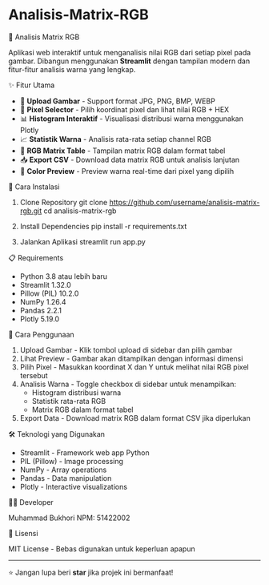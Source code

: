 # Analisis-Matrix-RGB
🎨 Analisis Matrix RGB

Aplikasi web interaktif untuk menganalisis nilai RGB dari setiap pixel pada gambar. Dibangun menggunakan **Streamlit** dengan tampilan modern dan fitur-fitur analisis warna yang lengkap.

✨ Fitur Utama

- 📸 **Upload Gambar** - Support format JPG, PNG, BMP, WEBP
- 🎯 **Pixel Selector** - Pilih koordinat pixel dan lihat nilai RGB + HEX
- 📊 **Histogram Interaktif** - Visualisasi distribusi warna menggunakan Plotly
- 📈 **Statistik Warna** - Analisis rata-rata setiap channel RGB
- 🔢 **RGB Matrix Table** - Tampilan matrix RGB dalam format tabel
- 📥 **Export CSV** - Download data matrix RGB untuk analisis lanjutan
- 🎨 **Color Preview** - Preview warna real-time dari pixel yang dipilih

🚀 Cara Instalasi

 1. Clone Repository
git clone https://github.com/username/analisis-matrix-rgb.git
cd analisis-matrix-rgb


2. Install Dependencies
pip install -r requirements.txt


3. Jalankan Aplikasi
streamlit run app.py


📋 Requirements
- Python 3.8 atau lebih baru
- Streamlit 1.32.0
- Pillow (PIL) 10.2.0
- NumPy 1.26.4
- Pandas 2.2.1
- Plotly 5.19.0


🎯 Cara Penggunaan

1. Upload Gambar - Klik tombol upload di sidebar dan pilih gambar
2. Lihat Preview - Gambar akan ditampilkan dengan informasi dimensi
3. Pilih Pixel - Masukkan koordinat X dan Y untuk melihat nilai RGB pixel tersebut
4. Analisis Warna - Toggle checkbox di sidebar untuk menampilkan:
   - Histogram distribusi warna
   - Statistik rata-rata RGB
   - Matrix RGB dalam format tabel
5. Export Data - Download matrix RGB dalam format CSV jika diperlukan


🛠️ Teknologi yang Digunakan

- Streamlit - Framework web app Python
- PIL (Pillow) - Image processing
- NumPy - Array operations
- Pandas - Data manipulation
- Plotly - Interactive visualizations

👨‍💻 Developer

Muhammad Bukhori
NPM: 51422002

📄 Lisensi

MIT License - Bebas digunakan untuk keperluan apapun

---

⭐ Jangan lupa beri **star** jika projek ini bermanfaat!
